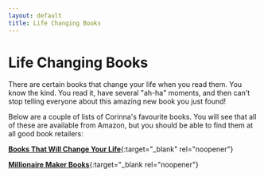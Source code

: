 ```yaml
---
layout: default
title: Life Changing Books
---
```


# Life Changing Books
 
There are certain books that change your life when you read them. You know the kind. You read it, have several "ah-ha" moments, and then can't stop telling everyone about this amazing new book you just found!

Below are a couple of lists of Corinna's favourite books. You will see that all of these are available from Amazon, but you should be able to find them at all good book retailers:

[**Books That Will Change Your Life**](https://www.amazon.co.uk/shop/influencer-645741b2?listId=2C7Y9MXKHF6KT&ref=cm_sw_em_r_inf_list_pub_influencer-645741b2_dp_MhwQTGB5Ac62O){:target="_blank" rel="noopener"}

[**Millionaire Maker Books**](https://www.amazon.co.uk/shop/influencer-645741b2?listId=3UABYFVCGMUTD&ref=cm_sw_em_r_inf_list_pub_influencer-645741b2_dp_vACklheJHadq7){:target="_blank rel="noopener"}
